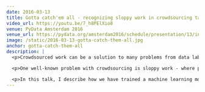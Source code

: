 ```yaml
---
date: 2016-03-13
title: Gotta catch'em all - recognizing sloppy work in crowdsourcing tasks
video_url: https://youtu.be/7_h8PElXio8
venue: PyData Amsterdam 2016
venue_url: https://pydata.org/amsterdam2016/schedule/presentation/13/index.html
image: /static/2016-03-13-gotta-catch-them-all.jpg
anchor: gotta-catch-them-all
description: |
  <p>Crowdsourced work can be a solution to many problems from data labeling, to gathering subjective opinions, to producing transcripts etc. Turns out it can also work really well for functional software testing - but it's not easy to get right.</p>

  <p>One well-known problem with crowdsourcing is sloppy work - where people perform only the absolute minimum actions allowing them to get paid, without actually fulfilling the intended tasks. In many scenarios this can be counteracted by asking multiple workers to complete the same task, but that dramatically increases cost and can still be error-prone. Detecting lazy work is another way to increase quality of gathered data and we have found a way to do this reliably for quite a large variety of tasks.</p>

  <p>In this talk, I describe how we have trained a machine learning model to discriminate between good and sloppy work.</p>
---
```


